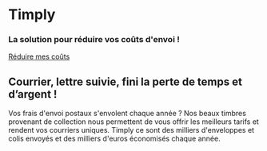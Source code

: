 # Timply
###  La solution pour réduire vos coûts d'envoi !

[Réduire mes coûts]([https://www.timply.fr/](https://www.timply.fr/))


##  Courrier, lettre suivie, fini la perte de temps et d’argent !

Vos frais d'envoi postaux s'envolent chaque année ? Nos beaux timbres provenant de collection nous permettent de vous offrir les meilleurs tarifs et rendent vos courriers uniques. Timply ce sont des milliers d'enveloppes et colis envoyés et des milliers d'euros économisés chaque année.


